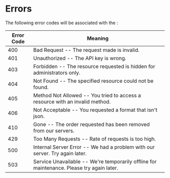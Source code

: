 # Errors

The following error codes will be associated with the :


Error Code | Meaning
---------- | -------
400 | Bad Request -- The request made is invalid.
401 | Unauthorized -- The API key is wrong.
403 | Forbidden -- The resource requested is hidden for administrators only.
404 | Not Found -- The specified resource could not be found.
405 | Method Not Allowed -- You tried to access a resource with an invalid method.
406 | Not Acceptable -- You requested a format that isn't json.
410 | Gone -- The order requested has been removed from our servers.
429 | Too Many Requests -- Rate of requests is too high.
500 | Internal Server Error -- We had a problem with our server. Try again later.
503 | Service Unavailable -- We're temporarily offline for maintenance. Please try again later.
